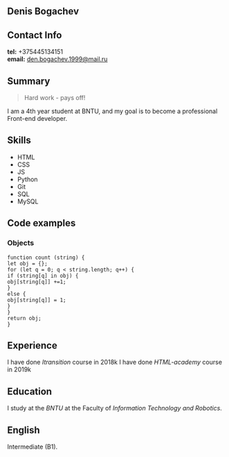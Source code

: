 ## Denis Bogachev
## Contact Info
**tel:** +375445134151 <br>
**email:** den.bogachev.1999@mail.ru

## Summary
> Hard work - pays off!

I am a 4th year student at BNTU, and my goal is to become a professional Front-end developer.
## Skills
* HTML
* CSS
* JS
* Python
* Git
* SQL
* MySQL

## Code examples
### Objects
```
function count (string) {
let obj = {};
for (let q = 0; q < string.length; q++) {
if (string[q] in obj) {
obj[string[q]] +=1;
}
else {
obj[string[q]] = 1;
}
}
return obj;
}
```

## Experience

I have done *Itransition* course in 2018k
I have done *HTML-academy* course in 2019k

## Education

I study at the *BNTU* at the Faculty of *Information Technology and Robotics*.
## English

Intermediate (B1).